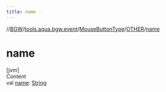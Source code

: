 ```yaml
---
title: name -
---
```

//[BGW](../../../../index.md)/[tools.aqua.bgw.event](../../index.md)/[MouseButtonType](../index.md)/[OTHER](index.md)/[name](name.md)



# name  
[jvm]  
Content  
val [name](name.md): [String](https://kotlinlang.org/api/latest/jvm/stdlib/kotlin/-string/index.html)  



